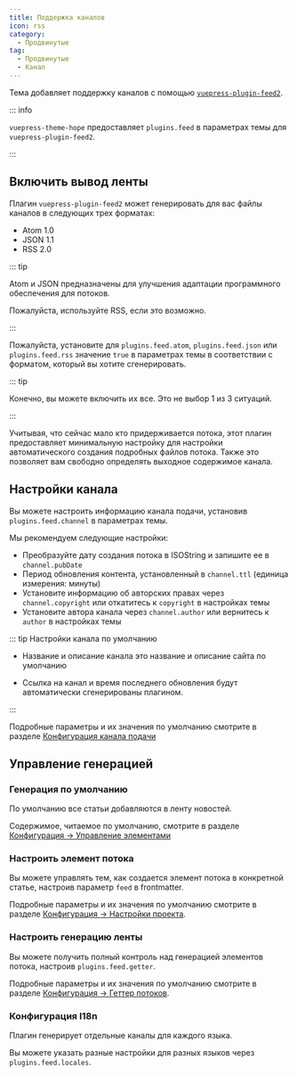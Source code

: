 ```yaml
---
title: Поддержка каналов
icon: rss
category:
  - Продвинутые
tag:
  - Продвинутые
  - Канал
---
```


Тема добавляет поддержку каналов с помощью [`vuepress-plugin-feed2`][feed2].

::: info

`vuepress-theme-hope` предоставляет `plugins.feed` в параметрах темы для `vuepress-plugin-feed2`.

:::

<!-- more -->

## Включить вывод ленты

Плагин `vuepress-plugin-feed2` может генерировать для вас файлы каналов в следующих трех форматах:

- Atom 1.0
- JSON 1.1
- RSS 2.0

::: tip

Atom и JSON предназначены для улучшения адаптации программного обеспечения для потоков.

Пожалуйста, используйте RSS, если это возможно.

:::

Пожалуйста, установите для `plugins.feed.atom`, `plugins.feed.json` или `plugins.feed.rss` значение `true` в параметрах темы в соответствии с форматом, который вы хотите сгенерировать.

::: tip

Конечно, вы можете включить их все. Это не выбор 1 из 3 ситуаций.

:::

Учитывая, что сейчас мало кто придерживается потока, этот плагин предоставляет минимальную настройку для настройки автоматического создания подробных файлов потока. Также это позволяет вам свободно определять выходное содержимое канала.

## Настройки канала

Вы можете настроить информацию канала подачи, установив `plugins.feed.channel` в параметрах темы.

Мы рекомендуем следующие настройки:

- Преобразуйте дату создания потока в ISOString и запишите ее в `channel.pubDate`
- Период обновления контента, установленный в `channel.ttl` (единица измерения: минуты)
- Установите информацию об авторских правах через `channel.copyright` или откатитесь к `copyright` в настройках темы
- Установите автора канала через `channel.author` или вернитесь к `author` в настройках темы

::: tip Настройки канала по умолчанию

- Название и описание канала это название и описание сайта по умолчанию

- Ссылка на канал и время последнего обновления будут автоматически сгенерированы плагином.

:::

Подробные параметры и их значения по умолчанию смотрите в разделе [Конфигурация канала подачи][feed2-channel]

## Управление генерацией

### Генерация по умолчанию

По умолчанию все статьи добавляются в ленту новостей.

Содержимое, читаемое по умолчанию, смотрите в разделе [Конфигурация → Управление элементами][feed2-item]

### Настроить элемент потока

Вы можете управлять тем, как создается элемент потока в конкретной статье, настроив параметр `feed` в frontmatter.

Подробные параметры и их значения по умолчанию смотрите в разделе [Конфигурация → Настройки проекта][feed2-item].

### Настроить генерацию ленты

Вы можете получить полный контроль над генерацией элементов потока, настроив `plugins.feed.getter`.

Подробные параметры и их значения по умолчанию смотрите в разделе [Конфигурация → Геттер потоков][feed2-getter].

### Конфигурация I18n

Плагин генерирует отдельные каналы для каждого языка.

Вы можете указать разные настройки для разных языков через `plugins.feed.locales`.

[feed2]: https://vuepress-theme-hope.github.io/v2/feed/
[feed2-channel]: https://vuepress-theme-hope.github.io/v2/feed/config/channel.html
[feed2-item]: https://vuepress-theme-hope.github.io/v2/feed/config/item.html
[feed2-getter]: https://vuepress-theme-hope.github.io/v2/feed/config/getter.html
